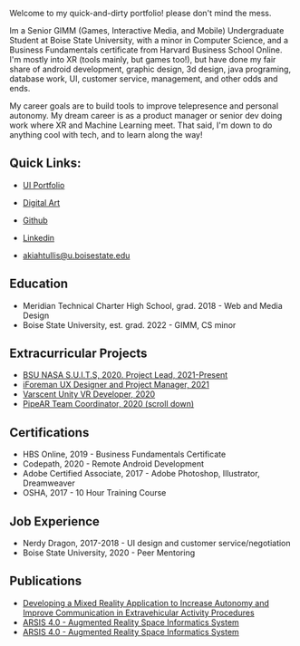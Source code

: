 Welcome to my quick-and-dirty portfolio! please don't mind the mess. 

Im a Senior GIMM (Games, Interactive Media, and Mobile) Undergraduate Student at Boise State University, with a minor in Computer Science, and a Business Fundamentals certificate from Harvard Business School Online. I'm mostly into XR (tools mainly, but games too!), but have done my fair share of android development, graphic design, 3d design, java programing, database work, UI, customer service, management, and other odds and ends.

My career goals are to build tools to improve telepresence and personal autonomy. My dream career is as a product manager or senior dev doing work where XR and Machine Learning meet. That said, I'm down to do anything cool with tech, and to learn along the way!

## Quick Links:

 - [UI Portfolio](https://drive.google.com/drive/folders/1udLUYkC2TVD_KmauKkFPYWmEx4y9IGzs?usp=sharing)

 - [Digital Art](https://drive.google.com/drive/folders/1iIDcPVIe7mZsgNjVMMsYwuUCIs4TGTfe?usp=sharing)

 - [Github](https://github.com/Ill-Satisfaction)

 - [Linkedin](https://www.linkedin.com/in/akiah-tullis-6a8101179/)

 - [akiahtullis@u.boisestate.edu](akiahtullis@u.boisestate.edu)

## Education

 - Meridian Technical Charter High School, grad. 2018 - Web and Media Design
 - Boise State University, est. grad. 2022 - GIMM, CS minor

## Extracurricular Projects
 - [BSU NASA S.U.I.T.S, 2020. Project Lead, 2021-Present](https://sites.google.com/view/calebcram-gamedeveloper/impactful-projects?authuser=2)
 - [iForeman UX Designer and Project Manager, 2021](https://drive.google.com/drive/folders/1KgNlAe_2yf9mPgvR_Z5l3uYks0CpEyo-?usp=sharing)
 - [Varscent Unity VR Developer, 2020](https://drive.google.com/drive/folders/1NG2g2WWYEa89dV4A5kgURnLI88zoNZ-r?usp=sharing)
 - [PipeAR Team Coordinator, 2020 (scroll down)](https://sites.google.com/view/calebcram-gamedeveloper/impactful-projects?authuser=2)

## Certifications
 - HBS Online, 2019 - Business Fundamentals Certificate
 - Codepath, 2020 - Remote Android Development
 - Adobe Certified Associate, 2017 - Adobe Photoshop, Illustrator, Dreamweaver
 - OSHA, 2017 - 10 Hour Training Course

## Job Experience

 - Nerdy Dragon, 2017-2018 - UI design and customer service/negotiation
 - Boise State University, 2020 - Peer Mentoring

## Publications
 - [Developing a Mixed Reality Application to Increase Autonomy and Improve Communication in Extravehicular Activity Procedures](https://drive.google.com/file/d/1ha1JmLZiWjiWj08g5eygLkBKnXBlRH4w/view)
 - [ARSIS 4.0 - Augmented Reality Space Informatics System](https://scholarworks.boisestate.edu/under_showcase_2021/13/)
 - [ARSIS 4.0 - Augmented Reality Space Informatics System](https://event.fourwaves.com/icur2021/abstracts/67ae0b00-72e7-45de-84b0-35b25a08628b)
